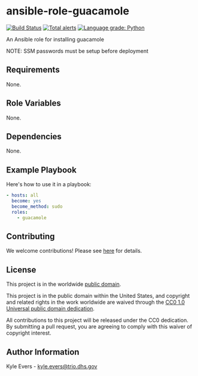 # ansible-role-guacamole #

[![Build Status](https://travis-ci.com/cisagov/skeleton-ansible-role.svg?branch=develop)](https://travis-ci.com/cisagov/ansible-role-guacamole)
[![Total alerts](https://img.shields.io/lgtm/alerts/g/cisagov/ansible-role-guacamole.svg?logo=lgtm&logoWidth=18)](https://lgtm.com/projects/g/cisagov/ansible-role-guacamole/alerts/)
[![Language grade: Python](https://img.shields.io/lgtm/grade/python/g/cisagov/ansible-role-guacamole.svg?logo=lgtm&logoWidth=18)](https://lgtm.com/projects/g/cisagov/ansible-role-guacamole/context:python)

An Ansible role for installing guacamole

NOTE: SSM passwords must be setup before deployment

## Requirements ##

None.

## Role Variables ##

None.

## Dependencies ##

None.

## Example Playbook ##

Here's how to use it in a playbook:

```yaml
- hosts: all
  become: yes
  become_method: sudo
  roles:
    - guacamole
```

## Contributing ##

We welcome contributions!  Please see [here](CONTRIBUTING.md) for
details.

## License ##

This project is in the worldwide [public domain](LICENSE).

This project is in the public domain within the United States, and
copyright and related rights in the work worldwide are waived through
the [CC0 1.0 Universal public domain
dedication](https://creativecommons.org/publicdomain/zero/1.0/).

All contributions to this project will be released under the CC0
dedication. By submitting a pull request, you are agreeing to comply
with this waiver of copyright interest.

## Author Information ##

Kyle Evers - <kyle.evers@trio.dhs.gov>
